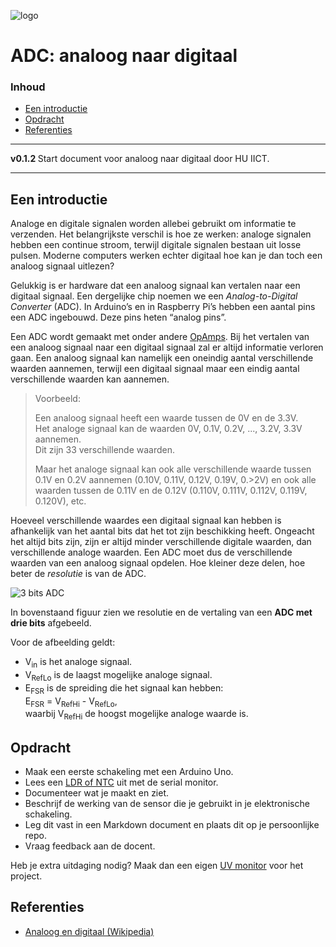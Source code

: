 ![logo](../img/Kennline_NTC.png) [](logo-id)

# ADC: analoog naar digitaal[](title-id) <!-- omit in toc -->

### Inhoud[](toc-id) <!-- omit in toc -->

- [Een introductie](#een-introductie)
- [Opdracht](#opdracht)
- [Referenties](#referenties)

---

**v0.1.2 [](version-id)** Start document voor analoog naar digitaal door HU IICT[](author-id).

---

## Een introductie

Analoge en digitale signalen worden allebei gebruikt om informatie te verzenden. Het belangrijkste verschil is hoe ze werken: analoge signalen hebben een continue stroom, terwijl digitale signalen bestaan uit losse pulsen. Moderne computers werken echter digitaal hoe kan je dan toch een analoog signaal uitlezen?

Gelukkig is er hardware dat een analoog signaal kan vertalen naar een digitaal signaal. Een dergelijke chip noemen we een *Analog-to-Digital Converter* (ADC). In Arduino’s en in Raspberry Pi’s hebben een aantal pins een ADC ingebouwd. Deze pins heten “analog pins”.

Een ADC wordt gemaakt met onder andere [OpAmps](../../../elektronische-componenten/ic/OpAmp/README.md). Bij het vertalen van een analoog signaal naar een digitaal signaal zal er altijd informatie verloren gaan. Een analoog signaal kan namelijk een oneindig aantal verschillende waarden aannemen, terwijl een digitaal signaal maar een eindig aantal verschillende waarden kan aannemen.

> Voorbeeld:
>
> Een analoog signaal heeft een waarde tussen de 0V en de 3.3V.\
> Het analoge signaal kan de waarden 0V, 0.1V, 0.2V, ..., 3.2V, 3.3V aannemen.\
> Dit zijn 33 verschillende waarden.
>
> Maar het analoge signaal kan ook alle verschillende waarde tussen 0.1V en 0.2V aannemen 
> (0.10V, 0.11V, 0.12V, 0.19V, 0.>2V)
> en ook alle waarden tussen de 0.11V en de 0.12V 
> (0.110V, 0.111V, 0.112V, 0.119V, 0.120V), etc.

Hoeveel verschillende waardes een digitaal signaal kan hebben is afhankelijk van het aantal bits dat het tot zijn beschikking heeft. Ongeacht het altijd bits zijn, zijn er altijd minder verschillende digitale waarden, dan verschillende analoge waarden. Een ADC moet dus de verschillende waarden van een analoog signaal opdelen. Hoe kleiner deze delen, hoe beter de *resolutie* is van de ADC.

![3 bits ADC](../ADC/img/3bitsADC.png)

In bovenstaand figuur zien we resolutie en de vertaling van een **ADC met drie bits** afgebeeld.

Voor de afbeelding geldt:

- V<sub>in</sub> is het analoge signaal.
- V<sub>RefLo</sub> is de laagst mogelijke analoge signaal.
- E<sub>FSR</sub> is de spreiding die het signaal kan hebben:\
  E<sub>FSR</sub> = V<sub>RefHi</sub> - V<sub>RefLo</sub>,\
  waarbij V<sub>RefHi</sub> de hoogst mogelijke analoge waarde is.

## Opdracht

- Maak een eerste schakeling met een Arduino Uno.
- Lees een [LDR of NTC](LDR-NTC.md) uit met de serial monitor.
- Documenteer wat je maakt en ziet.
- Beschrijf de werking van de sensor die je gebruikt in je elektronische schakeling.
- Leg dit vast in een Markdown document en plaats dit op je persoonlijke repo.
- Vraag feedback aan de docent.

Heb je extra uitdaging nodig? Maak dan een eigen [UV monitor](YML8511_UV_sensor.md) voor het project.

## Referenties

- [Analoog en digitaal (Wikipedia)](<https://en.wikipedia.org/wiki/Analogue_electronics#Analogue_vs_digital_electronics>)
